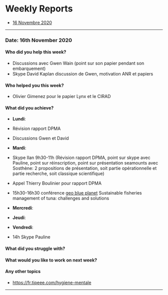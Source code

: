 # Weekly Reports

* [16 Novembre 2020](#date-16th-november-2020)

-------------------------------------------------------------------  

### Date: 16th November 2020

#### Who did you help this week?

* Discussions avec Gwen Wain (point sur son papier pendant son embarquement)
* Skype David Kaplan discussion de Gwen, motivation ANR et papiers

#### Who helped you this week?

* Olivier Gimenez pour le papier Lynx et le CIRAD

#### What did you achieve?

* **Lundi**: 
* Révision rapport DPMA
* Discussions Gwen et David

* **Mardi**: 
* Skype Ilan 9h30-11h (Révision rapport DPMA, point sur skype avec Pauline, point sur réinscription, point sur présentation seamounts avec Sosthène: 2 propositions de présentation, soit partie opérationnelle et partie recherche, soit classique scientifique)
* Appel Thierry Boulinier pour rapport DPMA
* 15h30-16h30 conférence [geo blue planet](https://geoblueplanet.org/eo-for-tuna/) Sustainable fisheries management of tuna: challenges and solutions

* **Mercredi**: 

* **Jeudi**: 

* **Vendredi**: 
* 14h Skype Pauline

#### What did you struggle with?

#### What would you like to work on next week?

#### Any other topics

* https://fr.tipeee.com/hygiene-mentale

-------------------------------------------------------------------
